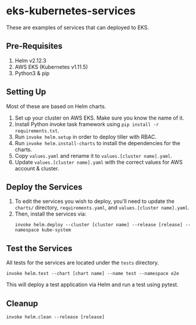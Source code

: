# eks-kubernetes-services

These are examples of services that can deployed to EKS.

## Pre-Requisites
1. Helm v2.12.3
1. AWS EKS (Kubernetes v1.11.5)
1. Python3 & pip

## Setting Up
Most of these are based on Helm charts.

1. Set up your cluster on AWS EKS. Make sure you know the name of it.
1. Install Python invoke task framework using `pip install -r requirements.txt`.
1. Run `invoke helm.setup` in order to deploy tiller with RBAC.
1. Run `invoke helm.install-charts` to install the dependencies for the charts.
1. Copy `values.yaml` and rename it to `values.[cluster name].yaml`.
1. Update `values.[cluster name].yaml` with the correct values for AWS
   account & cluster.

## Deploy the Services
1. To edit the services you wish to deploy, you'll need to update the `charts/`
directory, `requirements.yaml`, and `values.[cluster name].yaml`.
1. Then, install the services via:
   ```
   invoke helm.deploy --cluster [cluster name] --release [release] --namespace kube-system
   ```

## Test the Services
All tests for the services are located under the `tests` directory.
```
invoke helm.test --chart [chart name] --name test --namespace e2e
```
This will deploy a test application via Helm and run a test using pytest.

## Cleanup
```
invoke helm.clean --release [release]
```